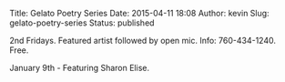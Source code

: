 Title: Gelato Poetry Series
Date: 2015-04-11 18:08
Author: kevin
Slug: gelato-poetry-series
Status: published

2nd Fridays. Featured artist followed by open mic. Info: 760-434-1240. Free.

January 9th - Featuring Sharon Elise.
